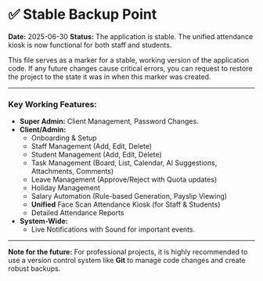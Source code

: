 # ✅ Stable Backup Point

**Date:** 2025-06-30
**Status:** The application is stable. The unified attendance kiosk is now functional for both staff and students.

This file serves as a marker for a stable, working version of the application code. If any future changes cause critical errors, you can request to restore the project to the state it was in when this marker was created.

---

### Key Working Features:
- **Super Admin:** Client Management, Password Changes.
- **Client/Admin:**
    - Onboarding & Setup
    - Staff Management (Add, Edit, Delete)
    - Student Management (Add, Edit, Delete)
    - Task Management (Board, List, Calendar, AI Suggestions, Attachments, Comments)
    - Leave Management (Approve/Reject with Quota updates)
    - Holiday Management
    - Salary Automation (Rule-based Generation, Payslip Viewing)
    - **Unified** Face Scan Attendance Kiosk (for Staff & Students)
    - Detailed Attendance Reports
- **System-Wide:**
    - Live Notifications with Sound for important events.

---

**Note for the future:** For professional projects, it is highly recommended to use a version control system like **Git** to manage code changes and create robust backups.
